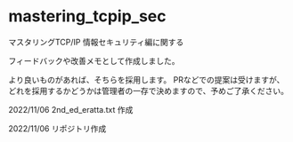 # mastering_tcpip_sec
マスタリングTCP/IP 情報セキュリティ編に関する

フィードバックや改善メモとして作成しました。 

より良いものがあれば、そちらを採用します。 PRなどでの提案は受けますが、どれを採用するかどうかは管理者の一存で決めますので、予めご了承ください。


2022/11/06 2nd_ed_eratta.txt 作成

2022/11/06 リポジトリ作成
